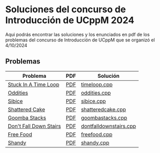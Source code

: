 # Soluciones del concurso de Introducción de UCppM 2024
Aqui podrás encontrar las soluciones y los enunciados en pdf de los problemas del concurso de Introducción de UCppM que se organizó el 4/10/2024
## Problemas

|Problema | PDF | Solución |
|---------|----------|----|
|[Stuck In A Time Loop](https://open.kattis.com/problems/timeloop) | [PDF](Enunciados/timeloop.pdf)| [timeloop.cpp](timeloop.cpp)|
|[Oddities](https://open.kattis.com/problems/oddities) | [PDF](Enunciados/oddities.pdf)| [oddities.cpp](oddities.cpp)|
|[Sibice](https://open.kattis.com/problems/sibice) | [PDF](Enunciados/sibice.pdf)| [sibice.cpp](sibice.cpp)|
|[Shattered Cake](https://open.kattis.com/problems/shatteredcake) | [PDF](Enunciados/shatteredcake.pdf)| [shatteredcake.cpp](shatteredcake.cpp)|
|[Goomba Stacks](https://open.kattis.com/problems/goombastacks) | [PDF](Enunciados/goombastacks.pdf)| [goombastacks.cpp](goombastacks.cpp)|
|[Don't Fall Down Stairs](https://open.kattis.com/problems/dontfalldownstairs) | [PDF](Enunciados/dontfalldownstairs.pdf)| [dontfalldownstairs.cpp](dontfalldownstairs.cpp)|
|[Free Food](https://open.kattis.com/problems/freefood) | [PDF](Enunciados/freefood.pdf)| [freefood.cpp](freefood.cpp)|
|[Shandy](https://open.kattis.com/problems/shandy) | [PDF](Enunciados/shandy.pdf)| [shandy.cpp](shandy.cpp)|
